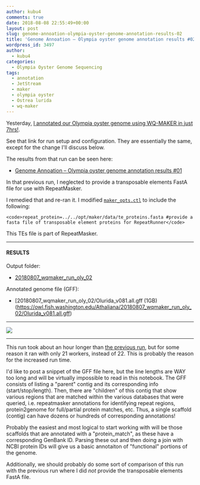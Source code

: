 ```yaml
---
author: kubu4
comments: true
date: 2018-08-08 22:55:49+00:00
layout: post
slug: genome-annoation-olympia-oyster-genome-annotation-results-02
title: 'Genome Annoation – Olympia oyster genome annotation results #02'
wordpress_id: 3497
author:
  - kubu4
categories:
  - Olympia Oyster Genome Sequencing
tags:
  - annotation
  - JetStream
  - maker
  - olympia oyster
  - Ostrea lurida
  - wq-maker
---
```


Yesterday, [I annotated our Olympia oyster genome using WQ-MAKER in just 7hrs!](https://robertslab.github.io/sams-notebook/2018-08-07-genome-annotation-olympia-oyster-genome-using-wq-maker-instance-on-jetstream.html).

See that link for run setup and configuration. They are essentially the same, except for the change I'll discuss below.

The results from that run can be seen here:





  * [Genome Annoation – Olympia oyster genome annotation results #01](https://robertslab.github.io/sams-notebook/2018-08-08-genome-annoation-olympia-oyster-genome-annotation-results-01.html)



In that previous run, I neglected to provide a transposable elements FastA file for use with RepeatMasker.

I remedied that and re-ran it. I modified [`maker_opts.ctl`](https://owl.fish.washington.edu/Athaliana/20180807_wqmaker_run_oly_02/maker_opts.ctl) to include the following:


    
    <code>repeat_protein=../../opt/maker/data/te_proteins.fasta #provide a fasta file of transposable element proteins for RepeatRunner</code>



This TEs file is part of RepeatMasker.



* * *





#### RESULTS



Output folder:





  * [20180807_wqmaker_run_oly_02](https://owl.fish.washington.edu/Athaliana/20180807_wqmaker_run_oly_02/)



Annotated genome file (GFF):



  * [20180807_wqmaker_run_oly_02/Olurida_v081.all.gff (1GB)(https://owl.fish.washington.edu/Athaliana/20180807_wqmaker_run_oly_02/Olurida_v081.all.gff)





* * *



![](https://owl.fish.washington.edu/Athaliana/20180807_wq-maker_06.png)



* * *



This run took about an hour longer than [the previous run](https://robertslab.github.io/sams-notebook/2018-08-07-genome-annotation-olympia-oyster-genome-complete-brief-note.html), but for some reason it ran with only 21 workers, instead of 22. This is probably the reason for the increased run time.

I'd like to post a snippet of the GFF file here, but the line lengths are WAY too long and will be virtually impossible to read in this notebook. The GFF consists of listing a "parent" contig and its corresponding info (start/stop/length). Then, there are "children" of this contig that show various regions that are matched within the various databases that were queried, i.e. repeatmasker annotations for identifying repeat regions, protein2genome for full/partial protein matches, etc. Thus, a single scaffold (contig) can have dozens or hundreds of corresponding annotations!

Probably the easiest and most logical to start working with will be those scaffolds that are annotated with a "protein_match", as these have a corresponding GenBank ID. Parsing these out and then doing a join with NCBI protein IDs will give us a basic annotaiton of "functional" portions of the genome.

Additionally, we should probably do some sort of comparison of this run with the previous run where I did _not_ provide the transposable elements FastA file.
